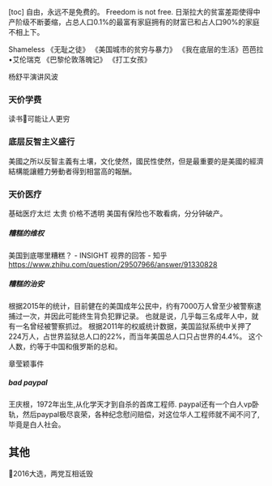 [toc]
自由，永远不是免费的。
Freedom is not free.
日渐拉大的贫富差距使得中产阶级不断萎缩，占总人口0.1%的最富有家庭拥有的财富已和占人口90%的家庭不相上下。

Shameless
《无耻之徒》
《美国城市的贫穷与暴力》
《我在底层的生活》芭芭拉•艾伦瑞克
《巴黎伦敦落魄记》
《打工女孩》

杨舒平演讲风波

### 天价学费
读书可能让人更穷
### 底层反智主义盛行
美國之所以反智主義有土壤，文化使然，國民性使然，但是最重要的是美國的經濟結構能讓體力勞動者得到相當高的報酬。
### 天价医疗
基础医疗太烂 太贵
价格不透明
美国有保险也不敢看病，分分钟破产。

##### 糟糕的维权
美国到底哪里糟糕？ - INSIGHT 视界的回答 - 知乎
https://www.zhihu.com/question/29507966/answer/91330828
##### 糟糕的治安
根据2015年的统计，目前健在的美国成年公民中，约有7000万人曾至少被警察逮捕过一次，并因此可能终生背负犯罪记录。 
也就是说，几乎每三名成年人中，就有一名曾经被警察抓过。
根据2011年的权威统计数据，美国监狱系统中关押了224万人，占世界监狱总人口的22%，而当年美国总人口只占世界的4.4%。
这个人数，约等于中国和俄罗斯的总和。

章莹颖事件
##### bad paypal

王庆根，1972年出生,从化学天才到自杀的首席工程师.
paypal还有一个白人vp卧轨，然后paypal极尽哀荣，各种纪念慰问赔偿，对这位华人工程师就不闻不问了,毕竟是白人社会。
## 其他
2016大选，两党互相诋毁
